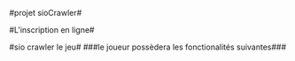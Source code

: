 #projet sioCrawler#



#L'inscription en ligne#



#sio crawler le jeu#
###le joueur possèdera les fonctionalités suivantes###
